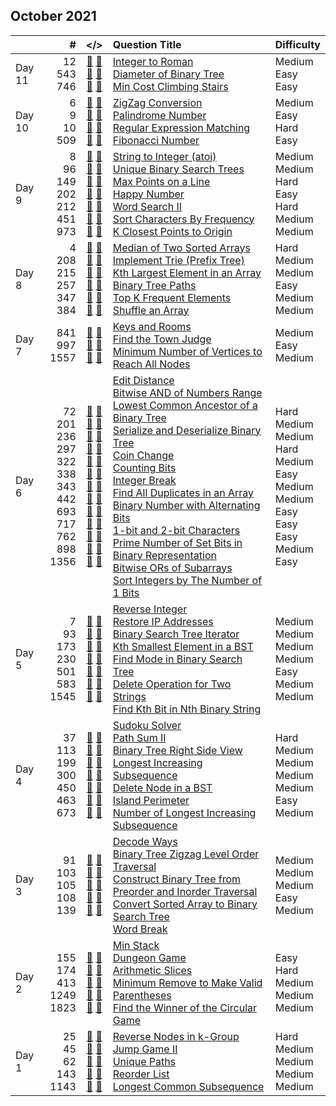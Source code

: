 ## October 2021

||#|</>|Question Title|Difficulty|
|:--|--:|:-:|:--|:--|
|Day 11|12<br>543<br>746|[📎](../src/q_1_50/q0012.hpp) [📝](../src/q_1_50/q0012_unittest.hpp)<br>[📎](../src/q_501_550/q0543.hpp) [📝](../src/q_501_550/q0543_unittest.hpp)<br>[📎](../src/q_701_750/q0746.hpp) [📝](../src/q_701_750/q0746_unittest.hpp)|[Integer to Roman](https://leetcode.com/problems/integer-to-roman/)<br>[Diameter of Binary Tree](https://leetcode.com/problems/diameter-of-binary-tree/)<br>[Min Cost Climbing Stairs](https://leetcode.com/problems/min-cost-climbing-stairs/)|Medium<br>Easy<br>Easy|
|Day 10|6<br>9<br>10<br>509|[📎](../src/q_1_50/q0006.hpp) [📝](../src/q_1_50/q0006_unittest.hpp)<br>[📎](../src/q_1_50/q0009.hpp) [📝](../src/q_1_50/q0009_unittest.hpp)<br>[📎](../src/q_1_50/q0010.hpp) [📝](../src/q_1_50/q0010_unittest.hpp)<br>[📎](../src/q_501_550/q0509.hpp) [📝](../src/q_501_550/q0509_unittest.hpp)|[ZigZag Conversion](https://leetcode.com/problems/zigzag-conversion/)<br>[Palindrome Number](https://leetcode.com/problems/palindrome-number/)<br>[Regular Expression Matching](https://leetcode.com/problems/regular-expression-matching/)<br>[Fibonacci Number](https://leetcode.com/problems/fibonacci-number/)|Medium<br>Easy<br>Hard<br>Easy|
|Day 9|8<br>96<br>149<br>202<br>212<br>451<br>973|[📎](../src/q_1_50/q0008.hpp) [📝](../src/q_1_50/q0008_unittest.hpp)<br>[📎](../src/q_51_100/q0096.hpp) [📝](../src/q_51_100/q0096_unittest.hpp)<br>[📎](../src/q_101_150/q0149.hpp) [📝](../src/q_101_150/q0149_unittest.hpp)<br>[📎](../src/q_201_250/q0202.hpp) [📝](../src/q_201_250/q0202_unittest.hpp)<br>[📎](../src/q_201_250/q0212.hpp) [📝](../src/q_201_250/q0212_unittest.hpp)<br>[📎](../src/q_451_500/q0451.hpp) [📝](../src/q_451_500/q0451_unittest.hpp)<br>[📎](../src/q_951_1000/q0973.hpp) [📝](../src/q_951_1000/q0973_unittest.hpp)|[String to Integer (atoi)](https://leetcode.com/problems/string-to-integer-atoi/)<br>[Unique Binary Search Trees](https://leetcode.com/problems/unique-binary-search-trees/)<br>[Max Points on a Line](https://leetcode.com/problems/max-points-on-a-line/)<br>[Happy Number](https://leetcode.com/problems/happy-number/)<br>[Word Search II](https://leetcode.com/problems/word-search-ii/)<br>[Sort Characters By Frequency](https://leetcode.com/problems/sort-characters-by-frequency/)<br>[K Closest Points to Origin](https://leetcode.com/problems/k-closest-points-to-origin/)|Medium<br>Medium<br>Hard<br>Easy<br>Hard<br>Medium<br>Medium|
|Day 8|4<br>208<br>215<br>257<br>347<br>384|[📎](../src/q_1_50/q0004.hpp) [📝](../src/q_1_50/q0004_unittest.hpp)<br>[📎](../src/q_201_250/q0208.hpp) [📝](../src/q_201_250/q0208_unittest.hpp)<br>[📎](../src/q_201_250/q0215.hpp) [📝](../src/q_201_250/q0215_unittest.hpp)<br>[📎](../src/q_251_300/q0257.hpp) [📝](../src/q_251_300/q0257_unittest.hpp)<br>[📎](../src/q_301_350/q0347.hpp) [📝](../src/q_301_350/q0347_unittest.hpp)<br>[📎](../src/q_351_400/q0384.hpp) [📝](../src/q_351_400/q0384_unittest.hpp)|[Median of Two Sorted Arrays](https://leetcode.com/problems/median-of-two-sorted-arrays/)<br>[Implement Trie (Prefix Tree)](https://leetcode.com/problems/implement-trie-prefix-tree/)<br>[Kth Largest Element in an Array](https://leetcode.com/problems/kth-largest-element-in-an-array/)<br>[Binary Tree Paths](https://leetcode.com/problems/binary-tree-paths/)<br>[Top K Frequent Elements](https://leetcode.com/problems/top-k-frequent-elements/)<br>[Shuffle an Array](https://leetcode.com/problems/shuffle-an-array/)|Hard<br>Medium<br>Medium<br>Easy<br>Medium<br>Medium|
|Day 7|841<br>997<br>1557|[📎](../src/q_801_850/q0841.hpp) [📝](../src/q_801_850/q0841_unittest.hpp)<br>[📎](../src/q_951_1000/q0997.hpp) [📝](../src/q_951_1000/q0997_unittest.hpp)<br>[📎](../src/q_1551_1600/q1557.hpp) [📝](../src/q_1551_1600/q1557_unittest.hpp)|[Keys and Rooms](https://leetcode.com/problems/keys-and-rooms/)<br>[Find the Town Judge](https://leetcode.com/problems/find-the-town-judge/)<br>[Minimum Number of Vertices to Reach All Nodes](https://leetcode.com/problems/minimum-number-of-vertices-to-reach-all-nodes/)|Medium<br>Easy<br>Medium|
|Day 6|72<br>201<br>236<br>297<br>322<br>338<br>343<br>442<br>693<br>717<br>762<br>898<br>1356|[📎](../src/q_51_100/q0072.hpp) [📝](../src/q_51_100/q0072_unittest.hpp)<br>[📎](../src/q_201_250/q0201.hpp) [📝](../src/q_201_250/q0201_unittest.hpp)<br>[📎](../src/q_201_250/q0236.hpp) [📝](../src/q_201_250/q0236_unittest.hpp)<br>[📎](../src/q_251_300/q0297.hpp) [📝](../src/q_251_300/q0297_unittest.hpp)<br>[📎](../src/q_301_350/q0322.hpp) [📝](../src/q_301_350/q0322_unittest.hpp)<br>[📎](../src/q_301_350/q0338.hpp) [📝](../src/q_301_350/q0338_unittest.hpp)<br>[📎](../src/q_301_350/q0343.hpp) [📝](../src/q_301_350/q0343_unittest.hpp)<br>[📎](../src/q_401_450/q0442.hpp) [📝](../src/q_401_450/q0442_unittest.hpp)<br>[📎](../src/q_651_700/q0693.hpp) [📝](../src/q_651_700/q0693_unittest.hpp)<br>[📎](../src/q_701_750/q0717.hpp) [📝](../src/q_701_750/q0717_unittest.hpp)<br>[📎](../src/q_751_800/q0762.hpp) [📝](../src/q_751_800/q0762_unittest.hpp)<br>[📎](../src/q_851_900/q0898.hpp) [📝](../src/q_851_900/q0898_unittest.hpp)<br>[📎](../src/q_1351_1400/q1356.hpp) [📝](../src/q_1351_1400/q1356_unittest.hpp)|[Edit Distance](https://leetcode.com/problems/edit-distance/)<br>[Bitwise AND of Numbers Range](https://leetcode.com/problems/bitwise-and-of-numbers-range/)<br>[Lowest Common Ancestor of a Binary Tree](https://leetcode.com/problems/lowest-common-ancestor-of-a-binary-tree/)<br>[Serialize and Deserialize Binary Tree](https://leetcode.com/problems/serialize-and-deserialize-binary-tree/)<br>[Coin Change](https://leetcode.com/problems/coin-change/)<br>[Counting Bits](https://leetcode.com/problems/counting-bits/)<br>[Integer Break](https://leetcode.com/problems/integer-break/)<br>[Find All Duplicates in an Array](https://leetcode.com/problems/find-all-duplicates-in-an-array/)<br>[Binary Number with Alternating Bits](https://leetcode.com/problems/binary-number-with-alternating-bits/)<br>[1-bit and 2-bit Characters](https://leetcode.com/problems/1-bit-and-2-bit-characters/)<br>[Prime Number of Set Bits in Binary Representation](https://leetcode.com/problems/prime-number-of-set-bits-in-binary-representation/)<br>[Bitwise ORs of Subarrays](https://leetcode.com/problems/bitwise-ors-of-subarrays/)<br>[Sort Integers by The Number of 1 Bits](https://leetcode.com/problems/sort-integers-by-the-number-of-1-bits/)|Hard<br>Medium<br>Medium<br>Hard<br>Medium<br>Easy<br>Medium<br>Medium<br>Easy<br>Easy<br>Easy<br>Medium<br>Easy|
|Day 5|7<br>93<br>173<br>230<br>501<br>583<br>1545|[📎](../src/q_1_50/q0007.hpp) [📝](../src/q_1_50/q0007_unittest.hpp)<br>[📎](../src/q_51_100/q0093.hpp) [📝](../src/q_51_100/q0093_unittest.hpp)<br>[📎](../src/q_151_200/q0173.hpp) [📝](../src/q_151_200/q0173_unittest.hpp)<br>[📎](../src/q_201_250/q0230.hpp) [📝](../src/q_201_250/q0230_unittest.hpp)<br>[📎](../src/q_501_550/q0501.hpp) [📝](../src/q_501_550/q0501_unittest.hpp)<br>[📎](../src/q_551_600/q0583.hpp) [📝](../src/q_551_600/q0583_unittest.hpp)<br>[📎](../src/q_1501_1550/q1545.hpp) [📝](../src/q_1501_1550/q1545_unittest.hpp)|[Reverse Integer](https://leetcode.com/problems/reverse-integer/)<br>[Restore IP Addresses](https://leetcode.com/problems/restore-ip-addresses/)<br>[Binary Search Tree Iterator](https://leetcode.com/problems/binary-search-tree-iterator/)<br>[Kth Smallest Element in a BST](https://leetcode.com/problems/kth-smallest-element-in-a-bst/)<br>[Find Mode in Binary Search Tree](https://leetcode.com/problems/find-mode-in-binary-search-tree/)<br>[Delete Operation for Two Strings](https://leetcode.com/problems/delete-operation-for-two-strings/)<br>[Find Kth Bit in Nth Binary String](https://leetcode.com/problems/find-kth-bit-in-nth-binary-string/)|Medium<br>Medium<br>Medium<br>Medium<br>Easy<br>Medium<br>Medium|
|Day 4|37<br>113<br>199<br>300<br>450<br>463<br>673|[📎](../src/q_1_50/q0037.hpp) [📝](../src/q_1_50/q0037_unittest.hpp)<br>[📎](../src/q_101_150/q0113.hpp) [📝](../src/q_101_150/q0113_unittest.hpp)<br>[📎](../src/q_151_200/q0199.hpp) [📝](../src/q_151_200/q0199_unittest.hpp)<br>[📎](../src/q_251_300/q0300.hpp) [📝](../src/q_251_300/q0300_unittest.hpp)<br>[📎](../src/q_401_450/q0450.hpp) [📝](../src/q_401_450/q0450_unittest.hpp)<br>[📎](../src/q_451_500/q0463.hpp) [📝](../src/q_451_500/q0463_unittest.hpp)<br>[📎](../src/q_651_700/q0673.hpp) [📝](../src/q_651_700/q0673_unittest.hpp)|[Sudoku Solver](https://leetcode.com/problems/sudoku-solver/)<br>[Path Sum II](https://leetcode.com/problems/path-sum-ii/)<br>[Binary Tree Right Side View](https://leetcode.com/problems/binary-tree-right-side-view/)<br>[Longest Increasing Subsequence](https://leetcode.com/problems/longest-increasing-subsequence/)<br>[Delete Node in a BST](https://leetcode.com/problems/delete-node-in-a-bst/)<br>[Island Perimeter](https://leetcode.com/problems/island-perimeter/)<br>[Number of Longest Increasing Subsequence](https://leetcode.com/problems/number-of-longest-increasing-subsequence/)|Hard<br>Medium<br>Medium<br>Medium<br>Medium<br>Easy<br>Medium|
|Day 3|91<br>103<br>105<br>108<br>139|[📎](../src/q_51_100/q0091.hpp) [📝](../src/q_51_100/q0091_unittest.hpp)<br>[📎](../src/q_101_150/q0103.hpp) [📝](../src/q_101_150/q0103_unittest.hpp)<br>[📎](../src/q_101_150/q0105.hpp) [📝](../src/q_101_150/q0105_unittest.hpp)<br>[📎](../src/q_101_150/q0108.hpp) [📝](../src/q_101_150/q0108_unittest.hpp)<br>[📎](../src/q_101_150/q0139.hpp) [📝](../src/q_101_150/q0139_unittest.hpp)|[Decode Ways](https://leetcode.com/problems/decode-ways/)<br>[Binary Tree Zigzag Level Order Traversal](https://leetcode.com/problems/binary-tree-zigzag-level-order-traversal/)<br>[Construct Binary Tree from Preorder and Inorder Traversal](https://leetcode.com/problems/construct-binary-tree-from-preorder-and-inorder-traversal/)<br>[Convert Sorted Array to Binary Search Tree](https://leetcode.com/problems/convert-sorted-array-to-binary-search-tree/)<br>[Word Break](https://leetcode.com/problems/word-break/)|Medium<br>Medium<br>Medium<br>Easy<br>Medium|
|Day 2|155<br>174<br>413<br>1249<br>1823|[📎](../src/q_151_200/q0155.hpp) [📝](../src/q_151_200/q0155_unittest.hpp)<br>[📎](../src/q_151_200/q0174.hpp) [📝](../src/q_151_200/q0174_unittest.hpp)<br>[📎](../src/q_401_450/q0413.hpp) [📝](../src/q_401_450/q0413_unittest.hpp)<br>[📎](../src/q_1201_1250/q1249.hpp) [📝](../src/q_1201_1250/q1249_unittest.hpp)<br>[📎](../src/q_1801_1850/q1823.hpp) [📝](../src/q_1801_1850/q1823_unittest.hpp)|[Min Stack](https://leetcode.com/problems/min-stack/)<br>[Dungeon Game](https://leetcode.com/problems/dungeon-game/)<br>[Arithmetic Slices](https://leetcode.com/problems/arithmetic-slices/)<br>[Minimum Remove to Make Valid Parentheses](https://leetcode.com/problems/minimum-remove-to-make-valid-parentheses/)<br>[Find the Winner of the Circular Game](https://leetcode.com/problems/find-the-winner-of-the-circular-game/)|Easy<br>Hard<br>Medium<br>Medium<br>Medium|
|Day 1|25<br>45<br>62<br>143<br>1143|[📎](../src/q_1_50/q0025.hpp) [📝](../src/q_1_50/q0025_unittest.hpp)<br>[📎](../src/q_1_50/q0045.hpp) [📝](../src/q_1_50/q0045_unittest.hpp)<br>[📎](../src/q_51_100/q0062.hpp) [📝](../src/q_51_100/q0062_unittest.hpp)<br>[📎](../src/q_101_150/q0143.hpp) [📝](../src/q_101_150/q0143_unittest.hpp)<br>[📎](../src/q_1101_1150/q1143.hpp) [📝](../src/q_1101_1150/q1143_unittest.hpp)|[Reverse Nodes in k-Group](https://leetcode.com/problems/reverse-nodes-in-k-group/)<br>[Jump Game II](https://leetcode.com/problems/jump-game-ii/)<br>[Unique Paths](https://leetcode.com/problems/unique-paths/)<br>[Reorder List](https://leetcode.com/problems/reorder-list/)<br>[Longest Common Subsequence](https://leetcode.com/problems/longest-common-subsequence/)|Hard<br>Medium<br>Medium<br>Medium<br>Medium|

